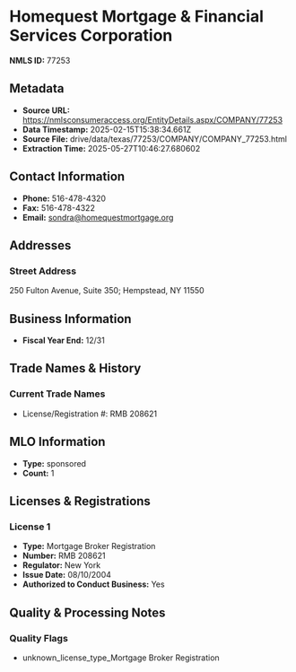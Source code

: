 # Homequest Mortgage & Financial Services Corporation

**NMLS ID:** 77253

## Metadata
- **Source URL:** https://nmlsconsumeraccess.org/EntityDetails.aspx/COMPANY/77253
- **Data Timestamp:** 2025-02-15T15:38:34.661Z
- **Source File:** drive/data/texas/77253/COMPANY/COMPANY_77253.html
- **Extraction Time:** 2025-05-27T10:46:27.680602

## Contact Information
- **Phone:** 516-478-4320
- **Fax:** 516-478-4322
- **Email:** sondra@homequestmortgage.org

## Addresses
### Street Address
250 Fulton Avenue, Suite 350; Hempstead, NY 11550

## Business Information
- **Fiscal Year End:** 12/31

## Trade Names & History
### Current Trade Names
- License/Registration #: RMB 208621

## MLO Information
- **Type:** sponsored
- **Count:** 1

## Licenses & Registrations

### License 1
- **Type:** Mortgage Broker Registration
- **Number:** RMB 208621
- **Regulator:** New York
- **Issue Date:** 08/10/2004
- **Authorized to Conduct Business:** Yes

## Quality & Processing Notes
### Quality Flags
- unknown_license_type_Mortgage Broker Registration
